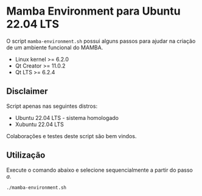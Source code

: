 # Mamba Environment para Ubuntu 22.04 LTS

O script `mamba-environment.sh` possui alguns passos para ajudar na criação de um ambiente funcional do MAMBA.

- Linux kernel >= 6.2.0 
- Qt Creator >= 11.0.2
- Qt LTS >= 6.2.4

## Disclaimer

Script apenas nas seguintes distros: 

- Ubuntu 22.04 LTS - sistema homologado
- Xubuntu 22.04 LTS

Colaborações e testes deste script são bem vindos.

## Utilização

Execute o comando abaixo e selecione sequencialmente a partir do passo *a*.

```bash
./mamba-environment.sh
```


